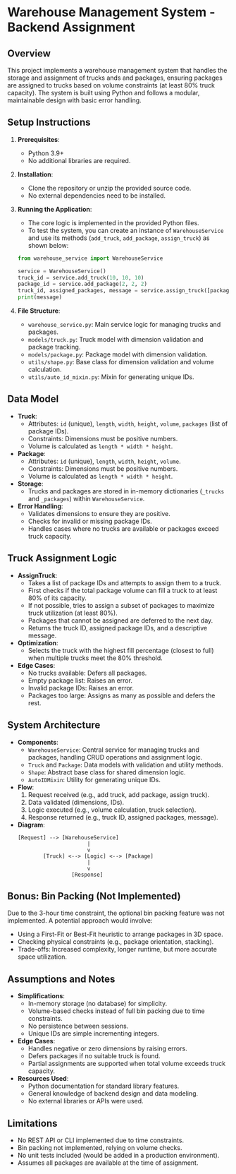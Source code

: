 # Warehouse Management System - Backend Assignment

## Overview

This project implements a warehouse management system that handles the storage and assignment of trucks ands and packages, ensuring packages are assigned to trucks based on volume constraints (at least 80% truck capacity).
The system is built using Python and follows a modular, maintainable design with basic error handling.

## Setup Instructions

1. **Prerequisites**:

    - Python 3.9+
    - No additional libraries are required.

2. **Installation**:

    - Clone the repository or unzip the provided source code.
    - No external dependencies need to be installed.

3. **Running the Application**:

    - The core logic is implemented in the provided Python files.
    - To test the system, you can create an instance of `WarehouseService` and use its methods (`add_truck`, `add_package`, `assign_truck`) as shown below:

    ```python
    from warehouse_service import WarehouseService

    service = WarehouseService()
    truck_id = service.add_truck(10, 10, 10)
    package_id = service.add_package(2, 2, 2)
    truck_id, assigned_packages, message = service.assign_truck([package_id])
    print(message)
    ```

4. **File Structure**:
    - `warehouse_service.py`: Main service logic for managing trucks and packages.
    - `models/truck.py`: Truck model with dimension validation and package tracking.
    - `models/package.py`: Package model with dimension validation.
    - `utils/shape.py`: Base class for dimension validation and volume calculation.
    - `utils/auto_id_mixin.py`: Mixin for generating unique IDs.

## Data Model

-   **Truck**:
    -   Attributes: `id` (unique), `length`, `width`, `height`, `volume`, `packages` (list of package IDs).
    -   Constraints: Dimensions must be positive numbers.
    -   Volume is calculated as `length * width * height`.
-   **Package**:
    -   Attributes: `id` (unique), `length`, `width`, `height`, `volume`.
    -   Constraints: Dimensions must be positive numbers.
    -   Volume is calculated as `length * width * height`.
-   **Storage**:
    -   Trucks and packages are stored in in-memory dictionaries (`_trucks` and `_packages`) within `WarehouseService`.
-   **Error Handling**:
    -   Validates dimensions to ensure they are positive.
    -   Checks for invalid or missing package IDs.
    -   Handles cases where no trucks are available or packages exceed truck capacity.

## Truck Assignment Logic

-   **AssignTruck**:
    -   Takes a list of package IDs and attempts to assign them to a truck.
    -   First checks if the total package volume can fill a truck to at least 80% of its capacity.
    -   If not possible, tries to assign a subset of packages to maximize truck utilization (at least 80%).
    -   Packages that cannot be assigned are deferred to the next day.
    -   Returns the truck ID, assigned package IDs, and a descriptive message.
-   **Optimization**:
    -   Selects the truck with the highest fill percentage (closest to full) when multiple trucks meet the 80% threshold.
-   **Edge Cases**:
    -   No trucks available: Defers all packages.
    -   Empty package list: Raises an error.
    -   Invalid package IDs: Raises an error.
    -   Packages too large: Assigns as many as possible and defers the rest.

## System Architecture

-   **Components**:
    -   `WarehouseService`: Central service for managing trucks and packages, handling CRUD operations and assignment logic.
    -   `Truck` and `Package`: Data models with validation and utility methods.
    -   `Shape`: Abstract base class for shared dimension logic.
    -   `AutoIDMixin`: Utility for generating unique IDs.
-   **Flow**:
    1. Request received (e.g., add truck, add package, assign truck).
    2. Data validated (dimensions, IDs).
    3. Logic executed (e.g., volume calculation, truck selection).
    4. Response returned (e.g., truck ID, assigned packages, message).
-   **Diagram**:
    ```
    [Request] --> [WarehouseService]
                          |
                          v
            [Truck] <--> [Logic] <--> [Package]
                          |
                          v
                     [Response]
    ```

## Bonus: Bin Packing (Not Implemented)

Due to the 3-hour time constraint, the optional bin packing feature was not implemented. A potential approach would involve:

-   Using a First-Fit or Best-Fit heuristic to arrange packages in 3D space.
-   Checking physical constraints (e.g., package orientation, stacking).
-   Trade-offs: Increased complexity, longer runtime, but more accurate space utilization.

## Assumptions and Notes

-   **Simplifications**:
    -   In-memory storage (no database) for simplicity.
    -   Volume-based checks instead of full bin packing due to time constraints.
    -   No persistence between sessions.
    -   Unique IDs are simple incrementing integers.
-   **Edge Cases**:
    -   Handles negative or zero dimensions by raising errors.
    -   Defers packages if no suitable truck is found.
    -   Partial assignments are supported when total volume exceeds truck capacity.
-   **Resources Used**:
    -   Python documentation for standard library features.
    -   General knowledge of backend design and data modeling.
    -   No external libraries or APIs were used.

## Limitations

-   No REST API or CLI implemented due to time constraints.
-   Bin packing not implemented, relying on volume checks.
-   No unit tests included (would be added in a production environment).
-   Assumes all packages are available at the time of assignment.
